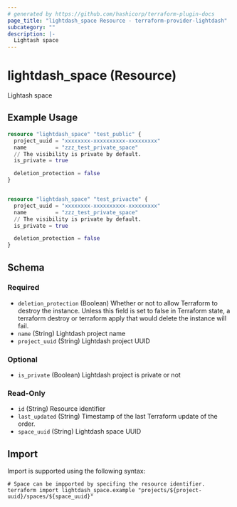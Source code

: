 ```yaml
---
# generated by https://github.com/hashicorp/terraform-plugin-docs
page_title: "lightdash_space Resource - terraform-provider-lightdash"
subcategory: ""
description: |-
  Lightash space
---
```


# lightdash_space (Resource)

Lightash space

## Example Usage

```terraform
resource "lightdash_space" "test_public" {
  project_uuid = "xxxxxxxx-xxxxxxxxxx-xxxxxxxxx"
  name         = "zzz_test_private_space"
  // The visibility is private by default.
  is_private = true

  deletion_protection = false
}


resource "lightdash_space" "test_privacte" {
  project_uuid = "xxxxxxxx-xxxxxxxxxx-xxxxxxxxx"
  name         = "zzz_test_private_space"
  // The visibility is private by default.
  is_private = true

  deletion_protection = false
}
```

<!-- schema generated by tfplugindocs -->
## Schema

### Required

- `deletion_protection` (Boolean) Whether or not to allow Terraform to destroy the instance. Unless this field is set to false in Terraform state, a terraform destroy or terraform apply that would delete the instance will fail.
- `name` (String) Lightdash project name
- `project_uuid` (String) Lightdash project UUID

### Optional

- `is_private` (Boolean) Lightdash project is private or not

### Read-Only

- `id` (String) Resource identifier
- `last_updated` (String) Timestamp of the last Terraform update of the order.
- `space_uuid` (String) Lightdash space UUID

## Import

Import is supported using the following syntax:

```shell
# Space can be impported by specifing the resource identifier.
terraform import lightdash_space.example "projects/${project-uuid}/spaces/${space_uuid}"
```
